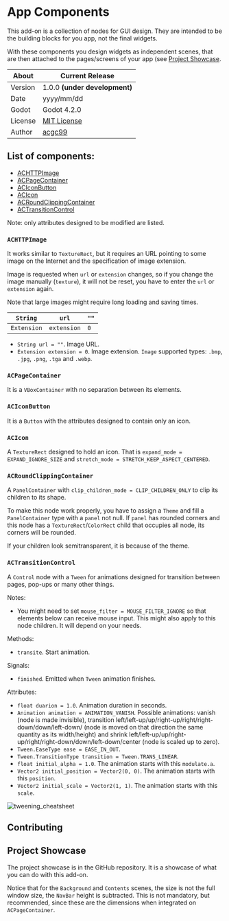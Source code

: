 # App Components

This add-on is a collection of nodes for GUI design. They are intended to be the building blocks for you app, not the final widgets.

With these components you design widgets as independent scenes, that are then attached to the pages/screens of your app (see [Project Showcase](#projectshowcase).

| About      | Current Release                     |
|------------|-------------------------------------|
| Version    | 1.0.0 **(under development)**       |
| Date       | yyyy/mm/dd                          |
| Godot      | Godot 4.2.0                         |
| License    | [MIT License](./LICENSE.md)     |
| Author     | [acgc99](https://github.com/acgc99) |

## List of components:
- [ACHTTPImage](#achttpimage)
- [ACPageContainer](#acpagecontainer)
- [ACIconButton](#aciconbutton)
- [ACIcon](#acicon)
- [ACRoundClippingContainer](#acroundclippingcontainer)
- [ACTransitionControl](#actransitioncontrol)

Note: only attributes designed to be modified are listed.

### `ACHTTPImage` <a name="achttpimage"></a>

It works similar to `TextureRect`, but it requires an URL pointing to some image on the Internet and the specification of image extension.

Image is requested when `url` or `extension` changes, so if you change the image manually (`texture`), it will not be reset, you have to enter the `url` or `extension` again.

Note that large images might require long loading and saving times.

| `String`    | `url`       | `""` |
|-------------|-------------|------|
| `Extension` | `extension` | `0`  |


- `String url = ""`. Image URL.
- `Extension extension = 0`. Image extension. `Image` supported types: `.bmp`, `.jpg`, `.png`, `.tga` and `.webp`.

### `ACPageContainer` <a name="acpagecontainer"></a>

It is a `VBoxContainer` with no separation between its elements.

### `ACIconButton` <a name="aciconbutton"></a>

It is a `Button` with the attributes designed to contain only an icon.

### `ACIcon` <a name="acicon"></a>

A `TextureRect` designed to hold an icon. That is `expand_mode = EXPAND_IGNORE_SIZE` and `stretch_mode = STRETCH_KEEP_ASPECT_CENTERED`.

### `ACRoundClippingContainer` <a name="acroundclippingcontainer"></a>

A `PanelContainer` with `clip_children_mode = CLIP_CHILDREN_ONLY` to clip its children to its shape.

To make this node work properly, you have to assign a `Theme` and fill a `PanelContainer` type with a `panel` not null. If `panel` has rounded corners and this node has a `TextureRect`/`ColorRect` child that occupies all node, its corners will be rounded.

If your children look semitransparent, it is because of the theme.

### `ACTransitionControl` <a name="actransitioncontrol"></a>

A `Control` node with a `Tween` for animations designed for transition between pages, pop-ups or many other things.

Notes:
- You might need to set `mouse_filter = MOUSE_FILTER_IGNORE` so that elements below can receive mouse input. This might also apply to this node children. It will depend on your needs.

Methods:
- `transite`. Start animation.

Signals:
- `finished`. Emitted when `Tween` animation finishes.

Attributes:
- `float duarion = 1.0`. Animation duration in seconds.
- `Animation animation = ANIMATION_VANISH`. Possible animations: vanish (node is made invisible), transition left/left-up/up/right-up/right/right-down/down/left-down/ (node is moved on that direction the same quantity as its width/height) and shrink left/left-up/up/right-up/right/right-down/down/left-down/center (node is scaled up to zero).
- `Tween.EaseType ease = EASE_IN_OUT`.
- `Tween.TransitionType transition = Tween.TRANS_LINEAR`.
- `float initial_alpha = 1.0`. The animation starts with this `modulate.a`.
- `Vector2 initial_position = Vector2(0, 0)`. The animation starts with this `position`.
- `Vector2 initial_scale = Vector2(1, 1)`. The animation starts with this `scale`.

![tweening_cheatsheet](https://raw.githubusercontent.com/godotengine/godot-docs/master/img/tween_cheatsheet.webp) 

## Contributing <a name="contributing"></a>

## Project Showcase <a name="projectshowcase"></a>

The project showcase is in the GitHub repository. It is a showcase of what you can do with this add-on.

Notice that for the `Background` and `Contents` scenes, the size is not the full window size, the `NavBar` height is subtracted. This is not mandatory, but recommended, since these are the dimensions when integrated on `ACPageContainer`.